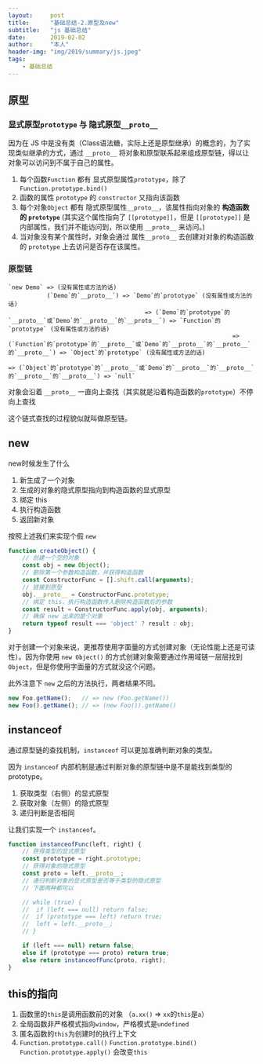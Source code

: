 ```yaml
---
layout:     post
title:      "基础总结-2.原型及new"
subtitle:   "js 基础总结"
date:       2019-02-02
author:     "本人"
header-img: "img/2019/summary/js.jpeg"
tags:
    - 基础总结
---
```



## 原型

### 显式原型`prototype` 与 隐式原型`__proto__`

因为在 JS 中是没有类（Class语法糖，实际上还是原型继承）的概念的，为了实现类似继承的方式，通过 `__proto__` 将对象和原型联系起来组成原型链，得以让对象可以访问到不属于自己的属性。

1. 每个函数`Function` 都有 显式原型属性`prototype`，除了 `Function.prototype.bind()`
2. 函数的属性 `prototype` 的 `constructor` 又指向该函数
3. 每个对象`Object` 都有 隐式原型属性`__proto__`，该属性指向对象的 **构造函数的 `prototype`** (其实这个属性指向了 `[[prototype]]`，但是 `[[prototype]]` 是内部属性，我们并不能访问到，所以使用 `__proto__` 来访问。)
4. 当对象没有某个属性时，对象会通过 属性`__proto__` 去创建对对象的构造函数的 `prototype` 上去访问是否存在该属性。

### 原型链

```
`new Demo` => (没有属性或方法的话)
           (`Demo`的`__proto__`) => `Demo`的`prototype` (没有属性或方法的话)
                                       => (`Demo`的`prototype`的`__proto__`或`Demo`的`__proto__`的`__proto__`) => `Function`的`prototype` (没有属性或方法的话)
                                                                => (`Function`的`prototype`的`__proto__`或`Demo`的`__proto__`的`__proto__`的`__proto__`) => `Object`的`prototype` (没有属性或方法的话)
                                                                                                => (`Object`的`prototype`的`__proto__`或`Demo`的`__proto__`的`__proto__`的`__proto__`的`__proto__`) => `null`
```

对象会沿着 `__proto__` 一直向上查找（其实就是沿着构造函数的`prototype`）不停向上查找

这个链式查找的过程貌似就叫做原型链。


## new

new时候发生了什么

1. 新生成了一个对象
2. 生成的对象的隐式原型指向到构造函数的显式原型
3. 绑定 this
4. 执行构造函数
5. 返回新对象

按照上述我们来实现个假 `new`

```javascript
function createObject() {
    // 创建一个空的对象
    const obj = new Object();
    // 删除第一个参数构造函数，并获得构造函数
    const ConstructorFunc = [].shift.call(arguments); 
    // 链接到原型
    obj.__proto__ = ConstructorFunc.prototype;
    // 绑定 this，执行构造函数传入删除构造函数后的参数
    const result = ConstructorFunc.apply(obj, arguments);
    // 确保 new 出来的是个对象
    return typeof result === 'object' ? result : obj;
}
```

对于创建一个对象来说，更推荐使用字面量的方式创建对象（无论性能上还是可读性）。因为你使用 `new Object()` 的方式创建对象需要通过作用域链一层层找到 `Object`，但是你使用字面量的方式就没这个问题。

此外注意下 `new` 之后的方法执行，两者结果不同。

```javascript
new Foo.getName();   // => new (Foo.getName())
new Foo().getName(); // => (new Foo()).getName()
```


## instanceof

通过原型链的查找机制，`instanceof` 可以更加准确判断对象的类型。

因为 `instanceof` 内部机制是通过判断对象的原型链中是不是能找到类型的 prototype。

1. 获取类型（右侧）的显式原型
2. 获取对象（左侧）的隐式原型
3. 递归判断是否相同

让我们实现一个 `instanceof`。

```javascript
function instanceofFunc(left, right) {
    // 获得类型的显式原型
    const prototype = right.prototype;
    // 获得对象的隐式原型
    const proto = left.__proto__;
    // 递归判断对象的显式原型是否等于类型的隐式原型
    // 下面两种都可以

    // while (true) {
    // 	if (left === null) return false;
    // 	if (prototype === left) return true;
    // 	left = left.__proto__;
    // }

    if (left === null) return false;
    else if (prototype === proto) return true;
    else return instanceofFunc(proto, right);
}
```


## this的指向

1. 函数里的`this`是调用函数前的对象 （`a.xx()` => `xx`的`this`是`a`）
2. 全局函数非严格模式指向`window`，严格模式是`undefined`
3. 匿名函数的`this`为创建时的执行上下文
4. `Function.prototype.call()` `Function.prototype.bind()` `Function.prototype.apply()` 会改变`this`
